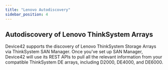 ```yaml
---
title: "Lenovo Autodiscovery"
sidebar_position: 4
---
```


## Autodiscovery of Lenovo ThinkSystem Arrays

Device42 supports the discovery of Lenovo ThinkSystem Storage Arrays via ThinkSystem SAN Manager. Once you've set up SAN Manager, Device42 will use its REST APIs to pull all the relevant information from your compatible ThinkSystem DE arrays, including D2000, DE4000, and DE6000. 

